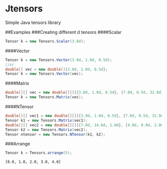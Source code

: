 # Jtensors
Simple Java tensors library

##Examples
###Creating different d tensors
####Scalar
```java
Tensor k = new Tensors.Scalar(3.0d);
```
####Vector
```java
Tensor k = new Tensors.Vector(3.0d, 1.0d, 0.5d);
//or
double[] vec = new double[]{3.0d, 1.0d, 0.5d};
Tensor k = new Tensors.Vector(vec);
```
####Matrix
```java
double[][] vec = new double[][]{{3.0d, 1.0d, 0.5d}, {7.0d, 0.5d, 32.0d}};
Tensor k = new Tensors.Matrix(vec);
```
####NTensor
```java
double[][] vec1 = new double[][]{{3.0d, 1.0d, 0.5d}, {7.0d, 0.5d, 32.0d}};
Tensor k1 = new Tensors.Matrix(vec1);
double[][] vec2 = new double[][]{{7.0d, 14.6d, 1.0d}, {4.0d, 8.9d, 2.0d}};
Tensor k2 = new Tensors.Matrix(vec2);
Tensor ntensor = new Tensors.NTensor(k1, k2);
```
###Arrange
```java
Tensor k = Tensors.arrange(5);
```
```
[0.0, 1.0, 2.0, 3.0, 4.0]
```
